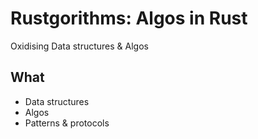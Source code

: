 # Rustgorithms: Algos in Rust

Oxidising Data structures & Algos

## What

- Data structures
- Algos
- Patterns & protocols
